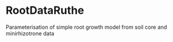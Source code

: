 # RootDataRuthe
Parameterisation of simple root growth model from soil core and minirhizotrone data
